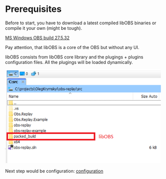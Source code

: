 # Prerequisites

Before to start, you have to download a latest compiled libOBS binaries or compile it your own (might be tough).

[MS Windows OBS build 27.5.32](https://obsstudios3.streamlabs.com/libobs-windows64-release-27.5.32.7z)

Pay attention, that libOBS is a core of the OBS but without any UI.

libOBS consists from libOBS core library and the plugings + plugins configuration files.
All the plugings will be loaded dynamically. 

![Folder structure](/docs/assets/img/libobs-package.png)

Next step would be configuration:
[configuration](/docs/configuration.md)